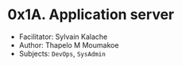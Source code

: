 # 0x1A. Application server

- Facilitator: Sylvain Kalache
- Author: Thapelo M Moumakoe
- Subjects: `DevOps`, `SysAdmin`
